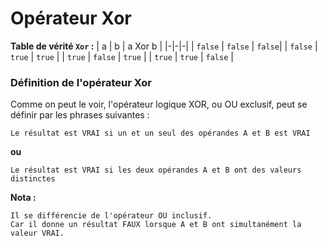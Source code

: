 # Opérateur Xor
**Table de vérité `Xor` :**
| a | b | a Xor b |
|-|-|-|
| `false` | `false` | `false`|
| `false` | `true` | `true` |
| `true` | `false` | `true` |
| `true` | `true` | `false` |

### Définition de l'opérateur Xor

Comme on peut le voir, l'opérateur logique XOR, ou OU exclusif, peut se définir par les phrases suivantes :

    Le résultat est VRAI si un et un seul des opérandes A et B est VRAI

**ou**

    Le résultat est VRAI si les deux opérandes A et B ont des valeurs distinctes

**Nota :**

    Il se différencie de l'opérateur OU inclusif.  
    Car il donne un résultat FAUX lorsque A et B ont simultanément la valeur VRAI.